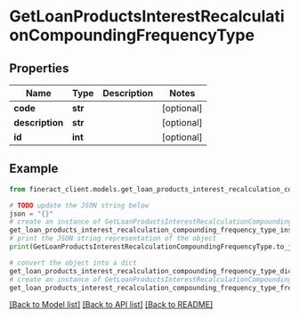 # GetLoanProductsInterestRecalculationCompoundingFrequencyType


## Properties

Name | Type | Description | Notes
------------ | ------------- | ------------- | -------------
**code** | **str** |  | [optional] 
**description** | **str** |  | [optional] 
**id** | **int** |  | [optional] 

## Example

```python
from fineract_client.models.get_loan_products_interest_recalculation_compounding_frequency_type import GetLoanProductsInterestRecalculationCompoundingFrequencyType

# TODO update the JSON string below
json = "{}"
# create an instance of GetLoanProductsInterestRecalculationCompoundingFrequencyType from a JSON string
get_loan_products_interest_recalculation_compounding_frequency_type_instance = GetLoanProductsInterestRecalculationCompoundingFrequencyType.from_json(json)
# print the JSON string representation of the object
print(GetLoanProductsInterestRecalculationCompoundingFrequencyType.to_json())

# convert the object into a dict
get_loan_products_interest_recalculation_compounding_frequency_type_dict = get_loan_products_interest_recalculation_compounding_frequency_type_instance.to_dict()
# create an instance of GetLoanProductsInterestRecalculationCompoundingFrequencyType from a dict
get_loan_products_interest_recalculation_compounding_frequency_type_from_dict = GetLoanProductsInterestRecalculationCompoundingFrequencyType.from_dict(get_loan_products_interest_recalculation_compounding_frequency_type_dict)
```
[[Back to Model list]](../README.md#documentation-for-models) [[Back to API list]](../README.md#documentation-for-api-endpoints) [[Back to README]](../README.md)


